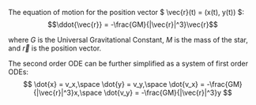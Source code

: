 The equation of motion for the position vector $ \vec{r}(t) = (x(t), y(t)) $: $$\ddot{\vec{r}} = -\frac{GM}{|\vec{r}|^3}\vec{r}$$

where $G$ is the Universal Gravitational Constant, $M$ is the mass of the star, and $\vec{r}$ is the position vector.

The second order ODE can be further simplified as a system of first order ODEs: $$ \dot{x} = v_x,\space \dot{y} = v_y,\space \dot{v_x} = -\frac{GM}{|\vec{r}|^3}x,\space \dot{v_y} = -\frac{GM}{|\vec{r}|^3}y $$
